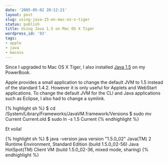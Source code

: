 ```yaml
---
date: '2005-05-02 20:12:21'
layout: post
slug: using-java-15-on-mac-os-x-tiger
status: publish
title: Using Java 1.5 on Mac OS X Tiger
wordpress_id: '93'
tags:
- apple
- java
- macosx
---
```


Since I upgraded to Mac OS X Tiger, I also installed [Java 1.5](http://www.apple.com/support/downloads/java2se50release1.html) on my PowerBook.

Apple provides a small application to change the default JVM to 1.5 instead of the standard 1.4.2. However it is only useful for Applets and WebStart applications.
To change the default JVM for the CLI and Java applications such as Eclipse, I also had to change a symlink.

{% highlight sh %}
$ cd /System/Library/Frameworks/JavaVM.framework/Versions
$ sudo mv Current Current.old
$ sudo ln -s 1.5 Current
{% endhighlight %}


Et voila!

{% highlight sh %}
$ java -version
java version "1.5.0_02"
Java(TM) 2 Runtime Environment, Standard Edition (build 1.5.0_02-56)
Java HotSpot(TM) Client VM (build 1.5.0_02-36, mixed mode, sharing)
{% endhighlight %}
